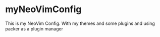 # myNeoVimConfig
This is my NeoVim Config.  With my themes and some plugins and using packer as a plugin manager
